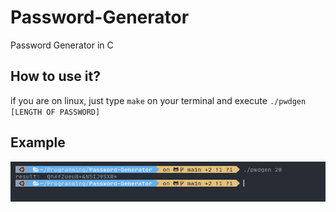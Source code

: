 # Password-Generator
Password Generator in C

## How to use it?
if you are on linux, just type ```make``` on your terminal and execute ```./pwdgen [LENGTH OF PASSWORD]```

## Example
![Example](image/example.png)
